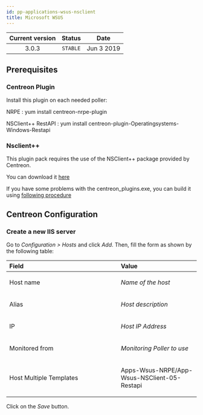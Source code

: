 ```yaml
---
id: pp-applications-wsus-nsclient
title: Microsoft WSUS
---
```


| Current version | Status | Date |
| :-: | :-: | :-: |
| 3.0.3 | `STABLE` | Jun  3 2019 |

## Prerequisites
### Centreon Plugin
Install this plugin on each needed poller:

NRPE :
    yum install centreon-nrpe-plugin

NSClient++ RestAPI :
    yum install centreon-plugin-Operatingsystems-Windows-Restapi

### Nsclient++
This plugin pack requires the use of the NSClient++ package provided by Centreon.

You can download it [here](https://download.centreon.com/?action=product&product=agent-nsclient&version=0.51&secKey=59d646114079212e03ec09454456a938)

If you have some problems with the centreon\_plugins.exe, you can build it using [following procedure](https://documentation.centreon.com/docs/centreon-nsclient/en/latest/windows_agent.html#build-your-own-executable)

## Centreon Configuration
### Create a new IIS server
Go to *Configuration &gt; Hosts* and click *Add*. Then, fill the form as
shown by the following table:

<table>
<colgroup>
<col width="58%" />
<col width="41%" />
</colgroup>
<thead>
<tr class="header">
<th align="left">Field</th>
<th align="left">Value</th>
</tr>
</thead>
<tbody>
<tr class="odd">
<td align="left"><p>Host name</p></td>
<td align="left"><p><em>Name of the host</em></p></td>
</tr>
<tr class="even">
<td align="left"><p>Alias</p></td>
<td align="left"><p><em>Host description</em></p></td>
</tr>
<tr class="odd">
<td align="left"><p>IP</p></td>
<td align="left"><p><em>Host IP Address</em></p></td>
</tr>
<tr class="even">
<td align="left"><p>Monitored from</p></td>
<td align="left"><p><em>Monitoring Poller to use</em></p></td>
</tr>
<tr class="odd">
<td align="left"><p>Host Multiple Templates</p></td>
<td align="left"><p>Apps-Wsus-NRPE/App-Wsus-NSClient-05-Restapi</p></td>
</tr>
</tbody>
</table>

Click on the *Save* button.

